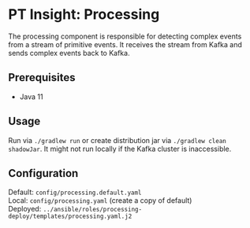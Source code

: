 # PT Insight: Processing

The processing component is responsible for detecting complex events from a stream of primitive events.
It receives the stream from Kafka and sends complex events back to Kafka.



## Prerequisites
* Java 11


## Usage

Run via `./gradlew run` or create distribution jar via `./gradlew clean shadowJar`. It might not run locally if the Kafka cluster is inaccessible.


## Configuration

Default: `config/processing.default.yaml`  
Local: `config/processing.yaml`  (create a copy of default)  
Deployed: `../ansible/roles/processing-deploy/templates/processing.yaml.j2`
